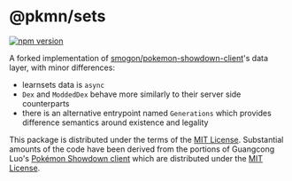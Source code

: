 # @pkmn/sets

[![npm version](https://img.shields.io/npm/v/@pkmn/data.svg)](https://www.npmjs.com/package/@pkmn/data)&nbsp;

A forked implementation of [smogon/pokemon-showdown-client][0]'s data layer, with minor differences:

- learnsets data is `async`
- `Dex` and `ModdedDex` behave more similarly to their server side counterparts
- there is an alternative entrypoint named `Generations` which provides difference semantics around
  existence and legality

This package is distributed under the terms of the [MIT License][1].
Substantial amounts of the code have been derived from the portions of Guangcong
Luo's [Pokémon Showdown client][0] which are distributed under the [MIT License][2].

  [0]: https://github.com/smogon/pokemon-showdown-client
  [1]: https://github.com/pkmn/ps/blob/master/data/LICENSE
  [2]: https://github.com/smogon/pokemon-showdown-client/blob/master/src/battle.ts#L6
